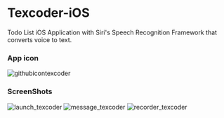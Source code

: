 # Texcoder-iOS
Todo List iOS Application with Siri's Speech Recognition Framework that converts voice to text.

### App icon

![githubicontexcoder](https://cloud.githubusercontent.com/assets/11078225/22073173/9e0588c8-dd72-11e6-965a-6b7b44b24c44.png)

### ScreenShots

![launch_texcoder](https://cloud.githubusercontent.com/assets/11078225/23112514/d86360d0-f6fe-11e6-8675-d4b457140359.png)   ![message_texcoder](https://cloud.githubusercontent.com/assets/11078225/23112515/d9f0bf2e-f6fe-11e6-8c2e-58b3e1913d1f.png)   ![recorder_texcoder](https://cloud.githubusercontent.com/assets/11078225/23112518/dd46392e-f6fe-11e6-80ec-9f3fa691ee00.png)
